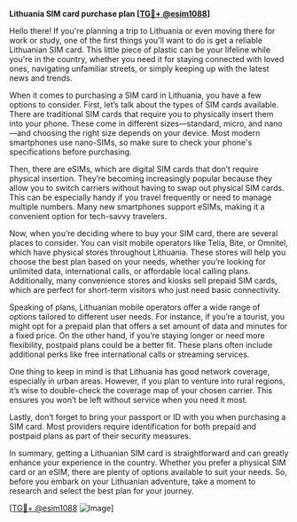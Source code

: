 **Lithuania SIM card purchase plan [[TG💪+ @esim1088](https://t.me/s/esim1088)]**

Hello there! If you're planning a trip to Lithuania or even moving there for work or study, one of the first things you'll want to do is get a reliable Lithuanian SIM card. This little piece of plastic can be your lifeline while you're in the country, whether you need it for staying connected with loved ones, navigating unfamiliar streets, or simply keeping up with the latest news and trends.

When it comes to purchasing a SIM card in Lithuania, you have a few options to consider. First, let’s talk about the types of SIM cards available. There are traditional SIM cards that require you to physically insert them into your phone. These come in different sizes—standard, micro, and nano—and choosing the right size depends on your device. Most modern smartphones use nano-SIMs, so make sure to check your phone's specifications before purchasing.

Then, there are eSIMs, which are digital SIM cards that don’t require physical insertion. They’re becoming increasingly popular because they allow you to switch carriers without having to swap out physical SIM cards. This can be especially handy if you travel frequently or need to manage multiple numbers. Many new smartphones support eSIMs, making it a convenient option for tech-savvy travelers.

Now, when you’re deciding where to buy your SIM card, there are several places to consider. You can visit mobile operators like Telia, Bite, or Omnitel, which have physical stores throughout Lithuania. These stores will help you choose the best plan based on your needs, whether you’re looking for unlimited data, international calls, or affordable local calling plans. Additionally, many convenience stores and kiosks sell prepaid SIM cards, which are perfect for short-term visitors who just need basic connectivity.

Speaking of plans, Lithuanian mobile operators offer a wide range of options tailored to different user needs. For instance, if you’re a tourist, you might opt for a prepaid plan that offers a set amount of data and minutes for a fixed price. On the other hand, if you’re staying longer or need more flexibility, postpaid plans could be a better fit. These plans often include additional perks like free international calls or streaming services.

One thing to keep in mind is that Lithuania has good network coverage, especially in urban areas. However, if you plan to venture into rural regions, it’s wise to double-check the coverage map of your chosen carrier. This ensures you won’t be left without service when you need it most.

Lastly, don’t forget to bring your passport or ID with you when purchasing a SIM card. Most providers require identification for both prepaid and postpaid plans as part of their security measures.

In summary, getting a Lithuanian SIM card is straightforward and can greatly enhance your experience in the country. Whether you prefer a physical SIM card or an eSIM, there are plenty of options available to suit your needs. So, before you embark on your Lithuanian adventure, take a moment to research and select the best plan for your journey.

[[TG💪+ @esim1088](https://t.me/s/esim1088) ![Image](https://i.postimg.cc/Y0z9fWf4/image.png)]